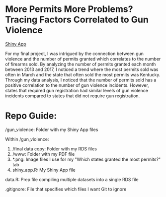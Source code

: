 # More Permits More Problems? Tracing Factors Correlated to Gun Violence

[Shiny App](https://emilyaxelsen.shinyapps.io/gun_violence/)

For my final project, I was intrigued by the connection between gun violence and the number of permits granted which correlates to the number of firearms sold. By analyzing the number of permits granted each month between 2013 and 2017, I noticed a trend where the most permits sold was often in March and the state that often sold the most permits was Kentucky. Through my data analysis, I noticed that the number of permits sold has a positive correlation to the number of gun violence incidents. However, states that required gun registration had similar levels of gun violence incidents compared to states that did not require gun registration. 

# Repo Guide:

/gun_violence: Folder with my Shiny App files

Within /gun_violence:
   1. /final data copy: Folder with my RDS files
   2. /www: Folder with my PDF file
   3. *.png: Image files I use for my "Which states granted the most permits?" tab
   4. shiny_app.R: My Shiny App file

data.R: Prep file compiling multiple datasets into a single RDS file

.gitignore: File that specifies which files I want Git to ignore
